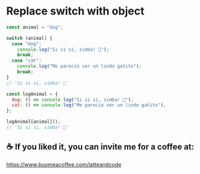 # Replace switch with object

```js
const animal = "dog";

switch (animal) {
  case "dog":
    console.log("Si si si, simba! 🎺");
    break;
  case "cat":
    console.log("Me pareció ver un lindo gatito");
    break;
}
// 'Si si si, simba! 🎺'

const logAnimal = {
  dog: () => console.log("Si si si, simba! 🎺"),
  cat: () => console.log("Me pareció ver un lindo gatito"),
};

logAnimal[animal]();
// 'Si si si, simba! 🎺'
```

## ☕️ If you liked it, you can invite me for a coffee at:

https://www.buymeacoffee.com/latteandcode

